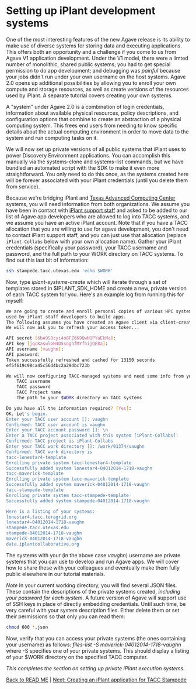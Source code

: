 Setting up iPlant development systems
=====================================

One of the most interesting features of the new Agave release is its ability to make use of diverse systems for storing data and executing applications. This offers both an opportunity and a challenge if you come to us from Agave V1 application development. Under the V1 model, there were a limted number of monolithic, shared public systems; you had to get special permission to do app development; and debugging was *painful* because your jobs didn't run under your own username on the host systems. Agave 2.0 opens up additional possibilities by allowing you to enroll your own compute and storage resources, as well as create versions of the resources used by iPlant. A separate tutorial covers creating your own systems. 

A "system" under Agave 2.0 is a combination of login credentials, information about available physical resources, policy descriptions, and configuration options that combine to create an abstraction of a physical computing system. This frees end users from needing to know specific details about the actual computing environment in order to move data to the system and run computing tasks on it. 

We will now set up private versions of all public systems that iPlant uses to power Discovery Environment applications. You can accomplish this manually via the systems-clone and systems-list commands, but we have bundled an automated script with the SDK to make it even more straightforward. You only need to do this once, as the systems created here will be forever associated with your iPlant credentials (until you delete them from service).

Because we're bridging iPlant and [Texas Advanced Computing Center](https://www.tacc.utexas.edu/resources/hpc) systems, you will need information from both organizations. We assume you have been in contact with [iPlant support staff](mailto:support@iplantcollaborative.org) and asked to be added to our list of Agave app developers who are allowed to log into TACC systems, and we assume you have an active iPlant account. Note that if you have a TACC allocation that you are willing to use for agave development, you don't need to contact iPlant support staff, and you can just use that allocation (replace `iPlant-Collabs` below with your own allocation name). Gather your iPlant credentials (specifically your password), your TACC username and password, and the full path to your WORK directory on TACC systems. To find out this last bit of information:
```sh
ssh stampede.tacc.utexas.edu 'echo $WORK'
```

Now, type *iplant-systems-create* which will iterate through a set of templates stored in $IPLANT_SDK_HOME and create a new, private version of each TACC system for you. Here's an example log from running this for myself:

```sh
We are going to create and enroll personal copies of various HPC systems
used by iPlant staff developers to build apps.
The following assumes you have created an Agave client via client-create.
We will now ask you to refresh your access token...

API secret [6bA9SOcyi4o8FZ6K9QwN1PYaEkMa]: 
API key [jqcKaswlGH4D5snghfMYfhijQE8a]: 
API username [vaughn]: 
API password: 
Token successfully refreshed and cached for 13150 seconds
ef5f619c98ca45c56d4bc2a29dbc723b

We will now configuring TACC-managed systems and need some info from you
    TACC username
	TACC password
	TACC Project name
	The path to your $WORK directory on TACC systems

Do you have all the information required? [Yes]: 
OK. Let's begin.
Enter your TACC user account []: vaughn
Confirmed: TACC user account is vaughn
Enter your TACC account password []: \n
Enter a TACC project associated with this system [iPlant-Collabs]: 
Confirmed: TACC project is iPlant-Collabs
Enter your TACC work directory []: /work/01374/vaughn
Confirmed: TACC work directory is 
tacc-lonestar4-template
Enrolling private system tacc-lonestar4-template
Successfully added system lonestar4-04012014-1718-vaughn
tacc-maverick-template
Enrolling private system tacc-maverick-template
Successfully added system maverick-04012014-1718-vaughn
tacc-stampede-template
Enrolling private system tacc-stampede-template
Successfully added system stampede-04012014-1718-vaughn

Here is a listing of your systems:
lonestar4.tacc.teragrid.org
lonestar4-04012014-1718-vaughn
stampede.tacc.utexas.edu
stampede-04012014-1718-vaughn
maverick-04012014-1718-vaughn
data.iplantcollaborative.org
```

The systems with your (in the above case *vaughn*) username are private systems that you can use to develop and run Agave apps. We will cover how to share these with your colleagues and eventually make them fully public elsewhere in our tutorial materials.

*Note* In your current working directory, you will find several JSON files. These contain the descriptions of the private systems created, *including your password for each system*. A future version of Agave will support use of SSH keys in place of directly embedding credentials. Until such time, be very careful with your system description files. Either delete them or set their permissions so that only you can read them:
```sh
chmod 600 *.json
```

Now, verify that you can access your private systems (the ones containing your username) as follows:
*files-list -S maverick-04012014-1718-vaughn* where -S specifies one of your private systems. This should display a listing of your $WORK directory on the specified TACC computer. 

*This completes the section on setting up private iPlant execution systems.*

[Back to READ ME](../README.md) | [Next: Creating an iPlant application for TACC Stampede](iplant-first-app.md)
